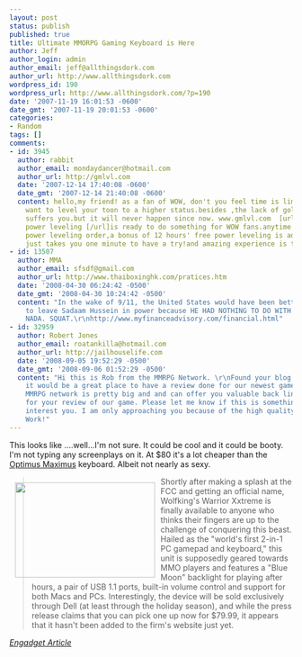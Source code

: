 ```yaml
---
layout: post
status: publish
published: true
title: Ultimate MMORPG Gaming Keyboard is Here
author: Jeff
author_login: admin
author_email: jeff@allthingsdork.com
author_url: http://www.allthingsdork.com
wordpress_id: 190
wordpress_url: http://www.allthingsdork.com/?p=190
date: '2007-11-19 16:01:53 -0600'
date_gmt: '2007-11-19 20:01:53 -0600'
categories:
- Random
tags: []
comments:
- id: 3945
  author: rabbit
  author_email: mondaydancer@hotmail.com
  author_url: http://gmlvl.com
  date: '2007-12-14 17:40:08 -0600'
  date_gmt: '2007-12-14 21:40:08 -0600'
  content: hello,my friend! as a fan of WOW, don't you feel time is limited when you
    want to level your toon to a higher status.besides ,the lack of gold maybe also
    suffers you.but it will never happen since now. www.gmlvl.com  [url=http://www.gmlvl.com]wow
    power leveling [/url]is ready to do something for WOW fans.anytime you place
    power leveling order,a bonus of 12 hours' free power leveling is added as well.  it
    just takes you one minute to have a try!and amazing experience is there for you.
- id: 13507
  author: MMA
  author_email: sfsdf@gmail.com
  author_url: http://www.thaiboxinghk.com/pratices.htm
  date: '2008-04-30 06:24:42 -0500'
  date_gmt: '2008-04-30 10:24:42 -0500'
  content: "In the wake of 9/11, the United States would have been better off
    to leave Sadaam Hussein in power because HE HAD NOTHING TO DO WITH 9/11. ZIP.
    NADA. SQUAT.\r\nhttp://www.myfinanceadvisory.com/financial.html"
- id: 32959
  author: Robert Jones
  author_email: roatankilla@hotmail.com
  author_url: http://jailhouselife.com
  date: '2008-09-05 19:52:29 -0500'
  date_gmt: '2008-09-06 01:52:29 -0500'
  content: "Hi this is Rob from the MMRPG Network. \r\nFound your blog and thought
    it would be a great place to have a review done for our newest game, jailhouselife.com\r\nThe
    MMRPG network is pretty big and and can offer you valuable back links in exchange
    for your review of our game. Please let me know if this is something that would
    interest you. I am only approaching you because of the high quality of your blog,\r\n\r\nNice
    Work!"
---
```

<p>This looks like ....well...I'm not sure. It could be cool and it could be booty. I'm not typing any screenplays on it. At $80 it's a lot cheaper than the <a href="http://www.artlebedev.com/everything/optimus/">Optimus Maximus</a> keyboard. Albeit not nearly as sexy.</p>
<p><img src="http://www.allthingsdork.com/keboard.jpg" style="margin: 10px 10px 0pt 0pt; float: left;" title="Keyboard" alt="" /><img src="http://www.allthingsdork.com/images/keboard.jpg" style="margin: 10px 10px 0pt 0pt; float: left; width: 249px; height: 169px;" title="Keyboard" alt="" /></p>
<blockquote cite="http://www.google.com/reader/view/#stream/feed%2Fhttp%3A%2F%2Ffeeds.engadget.com%2Fweblogsinc%2Fengadget"><p>Shortly after making a splash at the FCC and getting an official name, Wolfking's Warrior Xxtreme is finally available to anyone who thinks their fingers are up to the challenge of conquering this beast. Hailed as the "world's first 2-in-1 PC gamepad and keyboard," this unit is supposedly geared towards MMO players and features a "Blue Moon" backlight for playing after hours, a pair of USB 1.1 ports, built-in volume control and support for both Macs and PCs. Interestingly, the device will be sold exclusively through Dell (at least through the holiday season), and while the press release claims that you can pick one up now for $79.99, it appears that it hasn't been added to the firm's website just yet.</blockquote><a href="http://www.engadget.com/2007/11/19/wolfkings-warrior-xxtreme-80-through-dell/"><cite cite="http://www.google.com/reader/view/#stream/feed%2Fhttp%3A%2F%2Ffeeds.engadget.com%2Fweblogsinc%2Fengadget">Engadget Article</cite></a></p>
